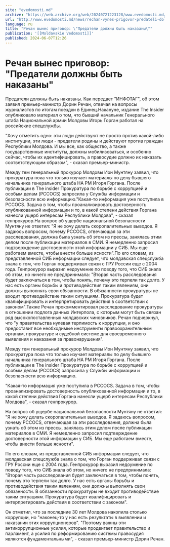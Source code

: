 ```yaml
---
site: "evedomosti.md"
archive: "https://web.archive.org/web/20240721223128/www.evedomosti.md/news/rechan-vynes-prigovor-predateli-dolzhny-byt-nakazany"
url: "http://www.evedomosti.md/news/rechan-vynes-prigovor-predateli-dolzhny-byt-nakazany"
language: ru
title: "Речан вынес приговор: \"Предатели должны быть наказаны\""
publication: '[[Moldavskie Vedomosti]]'
published: 2024-06-07T12:26
---
```


# Речан вынес приговор: "Предатели должны быть наказаны"

Предатели должны быть наказаны. Как передает "ИНФОТАГ", об этом заявил премьер-министр Дорин Речан, отвечая на вопросы журналистов по итогам поездки в Единец.Накануне, издание The Insider опубликовало материал о том, что бывший начальник Генерального штаба Национальной армии Молдовы Игорь Горган работал на российские спецслужбы.

"Хочу отметить одно: эти люди действуют не просто против какой-либо институции, эти люди - предатели родины и действуют против граждан Республики Молдова. И мы все, как общество, а также государственные институты, должны мобилизоваться, и особенно сейчас, чтобы их идентифицировать, а правосудие должно их наказать соответствующим образом", - сказал премьер-министр.

Между тем генеральный прокурор Молдовы Ион Мунтяну заявил, что прокуратура пока что только изучает материалы по делу бывшего начальника генерального штаба НА РМ Игоря Горгана. После публикации в The insider Прокуратура по борьбе с коррупцией и особым делам (PCCOCS) запросила у Службы информации и безопасности всю информацию."Какая-то информация уже поступила в PCCOCS. Задача в том, чтобы проанализировать достоверность опубликованной информации и то, в какой степени действия Горгана нанесли ущерб интересам Республики Молдова", - сказал генпрокурор.На вопрос об ущербе национальной безопасности Мунтяну не ответил: "Я не хочу делать скоропалительных выводов. Я задаюсь вопросом, почему PCCOCS, отвечающая за эти расследования, должна была узнать об этом из прессы, занялась этим делом после публикации материалов в СМИ. Я немедленно запросил подтверждение достоверности этой информации у СИБ. Мы еще работаем вместе, чтобы внести больше ясности".По его словам, из представленной СИБ информации следует, что молдавская спецслужба знала о том, что Горган поддерживал связи с ГРУ России еще с 2004 года. Генпрокурор выразил недоумение по поводу того, что СИБ знала об этом, но ничего не предпринимала: "Вторая часть расследования будет заключаться в том, чтобы понять, почему это терпели так долго. У нас есть органы борьбы и противодействия таким явлениям, они должны выполнять свои обязанности. В обязанности прокуратуры не входит противодействие таким ситуациям. Прокуратура будет квалифицировать и интерпретировать действия в соответствии с законом".Также Речан прокомментировал расследование прокуратуры в отношении подлога данных Интерпола, с которым могут быть связан ряд высокопоставленных молдавских чиновников. Речан подчеркнул, что "у правительства нулевая терпимость к коррупции, и оно предоставит все необходимые инструменты правоохранительным органам, прокуратуре и судебной системе для своевременного выявления и наказания за правонарушения".

Между тем генеральный прокурор Молдовы Ион Мунтяну заявил, что прокуратура пока что только изучает материалы по делу бывшего начальника генерального штаба НА РМ Игоря Горгана. После публикации в The insider Прокуратура по борьбе с коррупцией и особым делам (PCCOCS) запросила у Службы информации и безопасности всю информацию.

"Какая-то информация уже поступила в PCCOCS. Задача в том, чтобы проанализировать достоверность опубликованной информации и то, в какой степени действия Горгана нанесли ущерб интересам Республики Молдова", - сказал генпрокурор.

На вопрос об ущербе национальной безопасности Мунтяну не ответил: "Я не хочу делать скоропалительных выводов. Я задаюсь вопросом, почему PCCOCS, отвечающая за эти расследования, должна была узнать об этом из прессы, занялась этим делом после публикации материалов в СМИ. Я немедленно запросил подтверждение достоверности этой информации у СИБ. Мы еще работаем вместе, чтобы внести больше ясности".

По его словам, из представленной СИБ информации следует, что молдавская спецслужба знала о том, что Горган поддерживал связи с ГРУ России еще с 2004 года. Генпрокурор выразил недоумение по поводу того, что СИБ знала об этом, но ничего не предпринимала: "Вторая часть расследования будет заключаться в том, чтобы понять, почему это терпели так долго. У нас есть органы борьбы и противодействия таким явлениям, они должны выполнять свои обязанности. В обязанности прокуратуры не входит противодействие таким ситуациям. Прокуратура будет квалифицировать и интерпретировать действия в соответствии с законом".

Он отметил, что за последние 30 лет Молдова накопила столько коррупции, но "наконец-то у нас есть результаты в выявлении и наказании этих коррупционеров". "Поэтому важны эти антикоррупционные усилия, которые продвигает правительство и парламент, а усилия по реформированию системы правосудия являются фундаментальными", - сказал премьер-министр Дорин Речан.